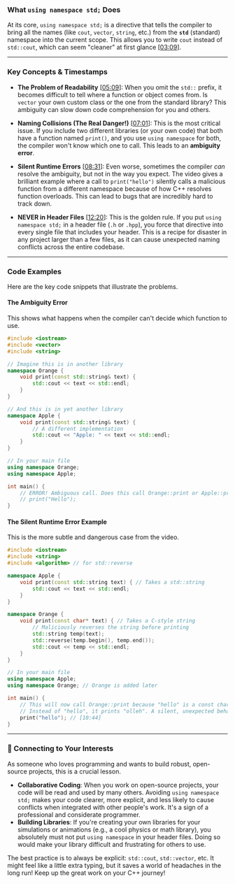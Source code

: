 ### What `using namespace std;` Does

At its core, `using namespace std;` is a directive that tells the compiler to bring all the names (like `cout`, `vector`, `string`, etc.) from the **`std`** (standard) namespace into the current scope. This allows you to write `cout` instead of `std::cout`, which can seem "cleaner" at first glance \[[03:09](http://www.youtube.com/watch?v=4NYC-VU-svE&t=189)\].

-----

### Key Concepts & Timestamps

  * **The Problem of Readability** \[[05:09](http://www.youtube.com/watch?v=4NYC-VU-svE&t=309)\]: When you omit the `std::` prefix, it becomes difficult to tell where a function or object comes from. Is `vector` your own custom class or the one from the standard library? This ambiguity can slow down code comprehension for you and others.

  * **Naming Collisions (The Real Danger\!)** \[[07:01](http://www.youtube.com/watch?v=4NYC-VU-svE&t=421)\]: This is the most critical issue. If you include two different libraries (or your own code) that both have a function named `print()`, and you use `using namespace` for both, the compiler won't know which one to call. This leads to an **ambiguity error**.

  * **Silent Runtime Errors** \[[08:31](http://www.youtube.com/watch?v=4NYC-VU-svE&t=511)\]: Even worse, sometimes the compiler *can* resolve the ambiguity, but not in the way you expect. The video gives a brilliant example where a call to `print("hello")` silently calls a malicious function from a different namespace because of how C++ resolves function overloads. This can lead to bugs that are incredibly hard to track down.

  * **NEVER in Header Files** \[[12:20](http://www.youtube.com/watch?v=4NYC-VU-svE&t=740)\]: This is the golden rule. If you put `using namespace std;` in a header file (`.h` or `.hpp`), you force that directive into every single file that includes your header. This is a recipe for disaster in any project larger than a few files, as it can cause unexpected naming conflicts across the entire codebase.

-----

### Code Examples

Here are the key code snippets that illustrate the problems.

#### The Ambiguity Error

This shows what happens when the compiler can't decide which function to use.

```cpp
#include <iostream>
#include <vector>
#include <string>

// Imagine this is in another library
namespace Orange {
    void print(const std::string& text) {
        std::cout << text << std::endl;
    }
}

// And this is in yet another library
namespace Apple {
    void print(const std::string& text) {
        // A different implementation
        std::cout << "Apple: " << text << std::endl;
    }
}

// In your main file
using namespace Orange;
using namespace Apple;

int main() {
    // ERROR! Ambiguous call. Does this call Orange::print or Apple::print?
    // print("Hello");
}
```

#### The Silent Runtime Error Example

This is the more subtle and dangerous case from the video.

```cpp
#include <iostream>
#include <string>
#include <algorithm> // for std::reverse

namespace Apple {
    void print(const std::string text) { // Takes a std::string
        std::cout << text << std::endl;
    }
}

namespace Orange {
    void print(const char* text) { // Takes a C-style string
        // Maliciously reverses the string before printing
        std::string temp(text);
        std::reverse(temp.begin(), temp.end());
        std::cout << temp << std::endl;
    }
}

// In your main file
using namespace Apple;
using namespace Orange; // Orange is added later

int main() {
    // This will now call Orange::print because "hello" is a const char*, a direct match.
    // Instead of "hello", it prints "olleh". A silent, unexpected behavior change!
    print("hello"); // [10:44]
}
```

-----

### 🚀 Connecting to Your Interests

As someone who loves programming and wants to build robust, open-source projects, this is a crucial lesson.

  * **Collaborative Coding**: When you work on open-source projects, your code will be read and used by many others. Avoiding `using namespace std;` makes your code clearer, more explicit, and less likely to cause conflicts when integrated with other people's work. It's a sign of a professional and considerate programmer.
  * **Building Libraries**: If you're creating your own libraries for your simulations or animations (e.g., a cool physics or math library), you absolutely must not put `using namespace` in your header files. Doing so would make your library difficult and frustrating for others to use.

The best practice is to always be explicit: `std::cout`, `std::vector`, etc. It might feel like a little extra typing, but it saves a world of headaches in the long run\! Keep up the great work on your C++ journey\!
